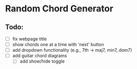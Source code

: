 # Random Chord Generator

## Todo:

- [ ] fix webpage title   
- [ ] show chords one at a time with 'next' button   
- [ ] add dropdown functionality (e.g., 7th -> maj7, min7, dom7)   
- [ ] add guitar chord diagrams
    - [ ] add show/hide toggle   
